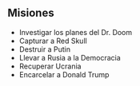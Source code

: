 ## Misiones

* Investigar los planes del Dr. Doom
* Capturar a Red Skull
* Destruir a Putin
* Llevar a Rusia a la Democracia
* Recuperar Ucrania
* Encarcelar a Donald Trump
